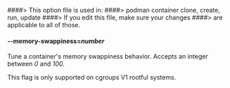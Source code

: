 ####> This option file is used in:
####>   podman container clone, create, run, update
####> If you edit this file, make sure your changes
####> are applicable to all of those.
#### **--memory-swappiness**=*number*

Tune a container's memory swappiness behavior. Accepts an integer between *0* and *100*.

This flag is only supported on cgroups V1 rootful systems.
